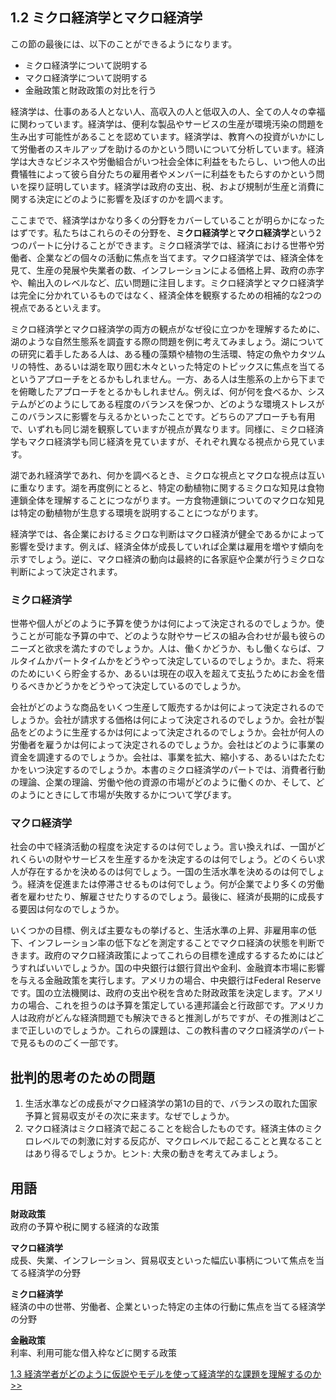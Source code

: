 ## 1.2 ミクロ経済学とマクロ経済学

この節の最後には、以下のことができるようになります。

* ミクロ経済学について説明する
* マクロ経済学について説明する
* 金融政策と財政政策の対比を行う

経済学は、仕事のある人とない人、高収入の人と低収入の人、全ての人々の幸福に関わっています。経済学は、便利な製品やサービスの生産が環境汚染の問題を生み出す可能性があることを認めています。経済学は、教育への投資がいかにして労働者のスキルアップを助けるのかという問いについて分析しています。経済学は大きなビジネスや労働組合がいつ社会全体に利益をもたらし、いつ他人の出費犠牲によって彼ら自分たちの雇用者やメンバーに利益をもたらすのかという問いを探り証明しています。経済学は政府の支出、税、および規制が生産と消費に関する決定にどのように影響を及ぼすのかを調べます。

ここまでで、経済学はかなり多くの分野をカバーしていることが明らかになったはずです。私たちはこれらのその分野を、**ミクロ経済学**と**マクロ経済学**という2つのパートに分けることができます。ミクロ経済学では、経済における世帯や労働者、企業などの個々の活動に焦点を当てます。マクロ経済学では、経済全体を見て、生産の発展や失業者の数、インフレーションによる価格上昇、政府の赤字や、輸出入のレベルなど、広い問題に注目します。ミクロ経済学とマクロ経済学は完全に分かれているものではなく、経済全体を観察するための相補的な2つの視点であるといえます。

ミクロ経済学とマクロ経済学の両方の観点がなぜ役に立つかを理解するために、湖のような自然生態系を調査する際の問題を例に考えてみましょう。湖についての研究に着手したある人は、ある種の藻類や植物の生活環、特定の魚やカタツムリの特性、あるいは湖を取り囲む木々といった特定のトピックスに焦点を当てるというアプローチをとるかもしれません。一方、ある人は生態系の上から下までを俯瞰したアプローチをとるかもしれません。例えば、何が何を食べるか、システムがどのようにしてある程度のバランスを保つか、どのような環境ストレスがこのバランスに影響を与えるかといったことです。どちらのアプローチも有用で、いずれも同じ湖を観察していますが視点が異なります。同様に、ミクロ経済学もマクロ経済学も同じ経済を見ていますが、それぞれ異なる視点から見ています。

湖であれ経済学であれ、何かを調べるとき、ミクロな視点とマクロな視点は互いに重なります。湖を再度例にとると、特定の動植物に関するミクロな知見は食物連鎖全体を理解することにつながります。一方食物連鎖についてのマクロな知見は特定の動植物が生息する環境を説明することにつながります。

経済学では、各企業におけるミクロな判断はマクロ経済が健全であるかによって影響を受けます。例えば、経済全体が成長していれば企業は雇用を増やす傾向を示すでしょう。逆に、マクロ経済の動向は最終的に各家庭や企業が行うミクロな判断によって決定されます。

### ミクロ経済学
世帯や個人がどのように予算を使うかは何によって決定されるのでしょうか。使うことが可能な予算の中で、どのような財やサービスの組み合わせが最も彼らのニーズと欲求を満たすのでしょうか。人は、働くかどうか、もし働くならば、フルタイムかパートタイムかをどうやって決定しているのでしょうか。また、将来のためにいくら貯金するか、あるいは現在の収入を超えて支払うためにお金を借りるべきかどうかをどうやって決定しているのでしょうか。

会社がどのような商品をいくつ生産して販売するかは何によって決定されるのでしょうか。会社が請求する価格は何によって決定されるのでしょうか。会社が製品をどのように生産するかは何によって決定されるのでしょうか。会社が何人の労働者を雇うかは何によって決定されるのでしょうか。会社はどのように事業の資金を調達するのでしょうか。会社は、事業を拡大、縮小する、あるいはたたむかをいつ決定するのでしょうか。本書のミクロ経済学のパートでは、消費者行動の理論、企業の理論、労働や他の資源の市場がどのように働くのか、そして、どのようにときにして市場が失敗するかについて学びます。

### マクロ経済学
社会の中で経済活動の程度を決定するのは何でしょう。言い換えれば、一国がどれくらいの財やサービスを生産するかを決定するのは何でしょう。どのくらい求人が存在するかを決めるのは何でしょう。一国の生活水準を決めるのは何でしょう。経済を促進または停滞させるものは何でしょう。何が企業でより多くの労働者を雇わせたり、解雇させたりするのでしょう。最後に、経済が長期的に成長する要因は何なのでしょうか。

いくつかの目標、例えば主要なもの挙げると、生活水準の上昇、非雇用率の低下、インフレーション率の低下などを測定することでマクロ経済の状態を判断できます。政府のマクロ経済政策によってこれらの目標を達成するするためにはどうすればいいでしょうか。国の中央銀行は銀行貸出や金利、金融資本市場に影響を与える金融政策を実行します。アメリカの場合、中央銀行はFederal Reserveです。国の立法機関は、政府の支出や税を含めた財政政策を決定します。アメリカの場合、これを担うのは予算を策定している連邦議会と行政部です。アメリカ人は政府がどんな経済問題でも解決できると推測しがちですが、その推測はどこまで正しいのでしょうか。これらの課題は、この教科書のマクロ経済学のパートで見るもののごく一部です。

<div class="critical_thinking_questions">
    <h2>
        批判的思考のための問題
    </h2>
    <ol>
        <li>
            生活水準などの成長がマクロ経済学の第1の目的で、バランスの取れた国家予算と貿易収支がその次に来ます。なぜでしょうか。
        </li>
        <li>
            マクロ経済はミクロ経済で起こることを総合したものです。経済主体のミクロレベルでの刺激に対する反応が、マクロレベルで起こることと異なることはあり得るでしょうか。ヒント: 大衆の動きを考えてみましょう。
        </li>
    </ol>
</div>

<div class="glossary">
    <h2>
        用語
    </h2>
    <p>
        <strong>財政政策</strong>
        <br>政府の予算や税に関する経済的な政策
    </p>
    <p><strong>マクロ経済学</strong>
        <br>成長、失業、インフレーション、貿易収支といった幅広い事柄について焦点を当てる経済学の分野
    </p>
    <p>
        <strong>ミクロ経済学</strong>
        <br>経済の中の世帯、労働者、企業といった特定の主体の行動に焦点を当てる経済学の分野
    </p>
    <p>
        <strong>金融政策</strong>
        <br>利率、利用可能な借入枠などに関する政策
    </p>
</div>

[1.3 経済学者がどのように仮説やモデルを使って経済学的な課題を理解するのか >>](1-3-How-Economists-Use-Theories-and-Models-to-Understand-Economic-Issues)
